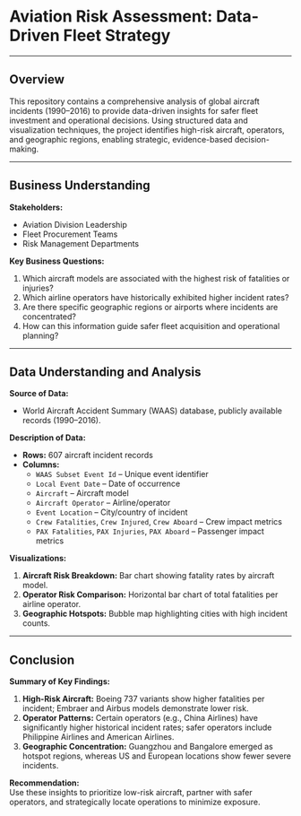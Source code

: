 # Aviation Risk Assessment: Data-Driven Fleet Strategy

---

## Overview

This repository contains a comprehensive analysis of global aircraft incidents (1990–2016) to provide data-driven insights for safer fleet investment and operational decisions. Using structured data and visualization techniques, the project identifies high-risk aircraft, operators, and geographic regions, enabling strategic, evidence-based decision-making.

---

## Business Understanding

**Stakeholders:**

- Aviation Division Leadership
- Fleet Procurement Teams
- Risk Management Departments

**Key Business Questions:**

1. Which aircraft models are associated with the highest risk of fatalities or injuries?
2. Which airline operators have historically exhibited higher incident rates?
3. Are there specific geographic regions or airports where incidents are concentrated?
4. How can this information guide safer fleet acquisition and operational planning?

---

## Data Understanding and Analysis

**Source of Data:**

- World Aircraft Accident Summary (WAAS) database, publicly available records (1990–2016).

**Description of Data:**

- **Rows:** 607 aircraft incident records
- **Columns:**
  - `WAAS Subset Event Id` – Unique event identifier
  - `Local Event Date` – Date of occurrence
  - `Aircraft` – Aircraft model
  - `Aircraft Operator` – Airline/operator
  - `Event Location` – City/country of incident
  - `Crew Fatalities`, `Crew Injured`, `Crew Aboard` – Crew impact metrics
  - `PAX Fatalities`, `PAX Injuries`, `PAX Aboard` – Passenger impact metrics

**Visualizations:**

1. **Aircraft Risk Breakdown:** Bar chart showing fatality rates by aircraft model.
2. **Operator Risk Comparison:** Horizontal bar chart of total fatalities per airline operator.
3. **Geographic Hotspots:** Bubble map highlighting cities with high incident counts.

---

## Conclusion

**Summary of Key Findings:**

1. **High-Risk Aircraft:** Boeing 737 variants show higher fatalities per incident; Embraer and Airbus models demonstrate lower risk.
2. **Operator Patterns:** Certain operators (e.g., China Airlines) have significantly higher historical incident rates; safer operators include Philippine Airlines and American Airlines.
3. **Geographic Concentration:** Guangzhou and Bangalore emerged as hotspot regions, whereas US and European locations show fewer severe incidents.

**Recommendation:**  
Use these insights to prioritize low-risk aircraft, partner with safer operators, and strategically locate operations to minimize exposure.
